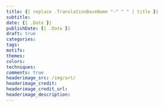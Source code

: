 ```yaml
---
title: {{ replace .TranslationBaseName "-" " " | title }}
subtitle:
date: {{ .Date }}
publishDate: {{ .Date }}
draft: true
categories:
tags:
motifs:
themes:
colors:
techniques:
comments: true
headerimage_src: /img/art/
headerimage_credit:
headerimage_credit_url:
headerimage_description: 
---
```


